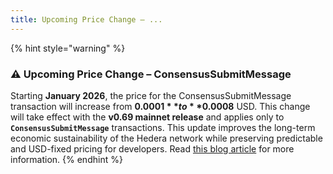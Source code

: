 ```yaml
---
title: Upcoming Price Change – ...
---
```


{% hint style="warning" %}
### **⚠️ Upcoming Price Change – ConsensusSubmitMessage**

Starting **January 2026**, the price for the ConsensusSubmitMessage transaction will increase from **$0.0001** to **$0.0008** USD. This change will take effect with the **v0.69 mainnet release** and applies only to **`ConsensusSubmitMessage`** transactions. This update improves the long-term economic sustainability of the Hedera network while preserving predictable and USD-fixed pricing for developers. Read [this blog article](http://hedera.com/blog/price-update-to-consensussubmitmessage-in-consensus-service-january-2026) for more information.
{% endhint %}
